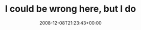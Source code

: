 ---
retweeted: false
source: <a href="http://twitter.com" rel="nofollow">Twitter Web Client</a>
entities:
  hashtags:
  - text: tv
    indices:
    - '80'
    - '83'
  symbols: []
  user_mentions: []
  urls: []
display_text_range:
- '0'
- '96'
favorite_count: '0'
id_str: '1045788840'
truncated: false
retweet_count: '0'
id: '1045788840'
created_at: Mon Dec 08 21:23:43 +0000 2008
favorited: false
full_text: 'I could be wrong here, but I don''t think so! ''cause it''s a jungle out
  there...! #tv-jingle-raten'
lang: en
tags:
- tv
- pesos:twitter
date: '2008-12-08T21:23:43+00:00'
src: https://twitter.com/bascht/status/1045788840
original_url: https://twitter.com/bascht/status/1045788840
type: twitter_tweet
text: 'I could be wrong here, but I don''t think so! ''cause it''s a jungle out there...!
  #tv-jingle-raten'
title: I could be wrong here, but I do

---